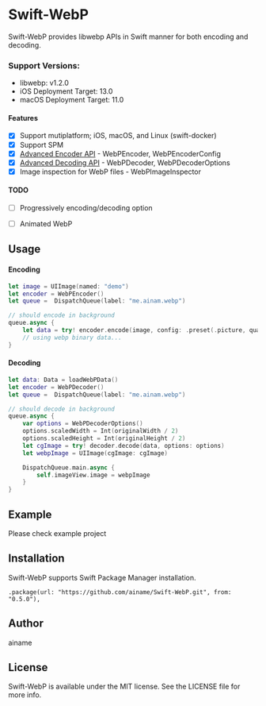 # Swift-WebP

Swift-WebP provides libwebp APIs in Swift manner for both encoding and decoding. 

### Support Versions:

* libwebp: v1.2.0
* iOS Deployment Target: 13.0
* macOS Deployment Target: 11.0

#### Features

* [x] Support mutiplatform; iOS, macOS, and Linux (swift-docker)
* [x] Support SPM
* [x] [Advanced Encoder API](https://developers.google.com/speed/webp/docs/api#advanced_encoding_api) - WebPEncoder, WebPEncoderConfig
* [x] [Advanced Decoding API](https://developers.google.com/speed/webp/docs/api#advanced_decoding_api) - WebPDecoder, WebPDecoderOptions
* [x] Image inspection for WebP files  - WebPImageInspector

#### TODO

* [ ] Progressively encoding/decoding option
* [ ] Animated WebP


## Usage

#### Encoding

```swift
let image = UIImage(named: "demo")
let encoder = WebPEncoder()
let queue =  DispatchQueue(label: "me.ainam.webp")

// should encode in background
queue.async {
    let data = try! encoder.encode(image, config: .preset(.picture, quality: 95))
    // using webp binary data...
}
```

#### Decoding

```swift
let data: Data = loadWebPData()
let encoder = WebPDecoder()
let queue =  DispatchQueue(label: "me.ainam.webp")

// should decode in background
queue.async {
    var options = WebPDecoderOptions()
    options.scaledWidth = Int(originalWidth / 2)
    options.scaledHeight = Int(originalHeight / 2)
    let cgImage = try! decoder.decode(data, options: options)
    let webpImage = UIImage(cgImage: cgImage)

    DispatchQueue.main.async {
        self.imageView.image = webpImage
    }
}
```


## Example

Please check example project

## Installation

Swift-WebP supports Swift Package Manager installation.

```
.package(url: "https://github.com/ainame/Swift-WebP.git", from: "0.5.0"),
```


## Author

ainame

## License

Swift-WebP is available under the MIT license. See the LICENSE file for more info.
